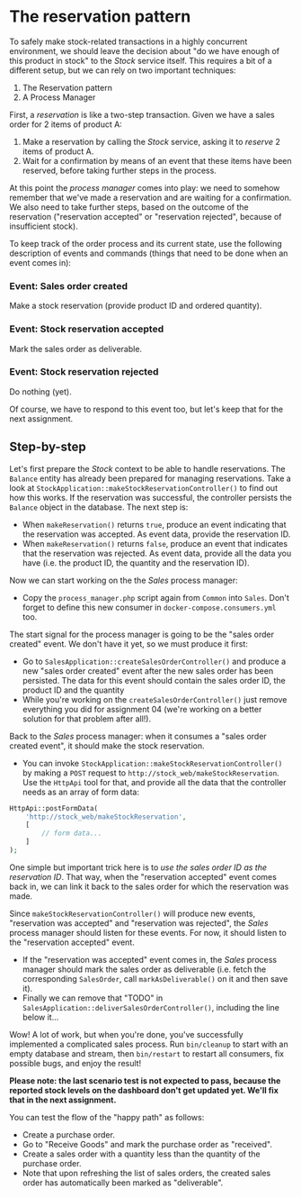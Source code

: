 # The reservation pattern

To safely make stock-related transactions in a highly concurrent environment, we should leave the decision about "do we have enough of this product in stock" to the *Stock* service itself. This requires a bit of a different setup, but we can rely on two important techniques:

1. The Reservation pattern
2. A Process Manager

First, a *reservation* is like a two-step transaction. Given we have a sales order for 2 items of product A:

1. Make a reservation by calling the *Stock* service, asking it to *reserve* 2 items of product A.
2. Wait for a confirmation by means of an event that these items have been reserved, before taking further steps in the process.

At this point the *process manager* comes into play: we need to somehow remember that we've made a reservation and are waiting for a confirmation. We also need to take further steps, based on the outcome of the reservation ("reservation accepted" or "reservation rejected", because of insufficient stock).

To keep track of the order process and its current state, use the following description of events and commands (things that need to be done when an event comes in):

### Event: Sales order created

Make a stock reservation (provide product ID and ordered quantity).

### Event: Stock reservation accepted

Mark the sales order as deliverable.

### Event: Stock reservation rejected

Do nothing (yet).

Of course, we have to respond to this event too, but let's keep that for the next assignment.

## Step-by-step

Let's first prepare the *Stock* context to be able to handle reservations. The `Balance` entity has already been prepared for managing reservations. Take a look at `StockApplication::makeStockReservationController()` to find out how this works. If the reservation was successful, the controller persists the `Balance` object in the database. The next step is:

- When `makeReservation()` returns `true`, produce an event indicating that the reservation was accepted. As event data, provide the reservation ID.
- When `makeReservation()` returns `false`, produce an event that indicates that the reservation was rejected. As event data, provide all the data you have (i.e. the product ID, the quantity and the reservation ID).

Now we can start working on the the *Sales* process manager:

- Copy the `process_manager.php` script again from `Common` into `Sales`. Don't forget to define this new consumer in `docker-compose.consumers.yml` too.

The start signal for the process manager is going to be the "sales order created" event. We don't have it yet, so we must produce it first:

- Go to `SalesApplication::createSalesOrderController()` and produce a new "sales order created" event after the new sales order has been persisted. The data for this event should contain the sales order ID, the product ID and the quantity
- While you're working on the `createSalesOrderController()` just remove everything you did for assignment 04 (we're working on a better solution for that problem after all!).

Back to the *Sales* process manager: when it consumes a "sales order created event", it should make the stock reservation.

- You can invoke `StockApplication::makeStockReservationController()` by making a `POST` request to `http://stock_web/makeStockReservation`. Use the `HttpApi` tool for that, and provide all the data that the controller  needs as an array of form data:

```php
HttpApi::postFormData(
    'http://stock_web/makeStockReservation',
    [
        // form data...
    ]
);
```

One simple but important trick here is to *use the sales order ID as the reservation ID*. That way, when the "reservation accepted" event comes back in, we can link it back to the sales order for which the reservation was made.

Since `makeStockReservationController()` will produce new events, "reservation was accepted" and "reservation was rejected", the *Sales* process manager should listen for these events. For now, it should listen to the "reservation accepted" event. 

- If the "reservation was accepted" event comes in, the *Sales* process manager should mark the sales order as deliverable (i.e. fetch the corresponding `SalesOrder`, call `markAsDeliverable()` on it and then save it).
- Finally we can remove that "TODO" in `SalesApplication::deliverSalesOrderController()`, including the line below it...

Wow! A lot of work, but when you're done, you've successfully implemented a complicated sales process. Run `bin/cleanup` to start with an empty database and stream, then `bin/restart` to restart all consumers, fix possible bugs, and enjoy the result!

**Please note: the last scenario test is not expected to pass, because the reported stock levels on the dashboard don't get updated yet. We'll fix that in the next assignment.**

You can test the flow of the "happy path" as follows:

- Create a purchase order.
- Go to "Receive Goods" and mark the purchase order as "received".
- Create a sales order with a quantity less than the quantity of the purchase order.
- Note that upon refreshing the list of sales orders, the created sales order has automatically been marked as "deliverable".
